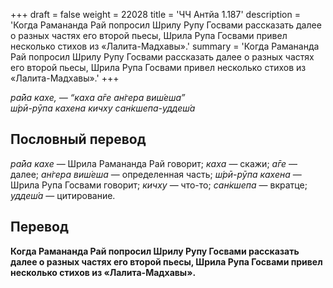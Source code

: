 +++
draft = false
weight = 22028
title = 'ЧЧ Антйа 1.187'
description = 'Когда Рамананда Рай попросил Шрилу Рупу Госвами рассказать далее о разных частях его второй пьесы, Шрила Рупа Госвами привел несколько стихов из «Лалита-Мадхавы».'
summary = 'Когда Рамананда Рай попросил Шрилу Рупу Госвами рассказать далее о разных частях его второй пьесы, Шрила Рупа Госвами привел несколько стихов из «Лалита-Мадхавы».'
+++

_ра̄йа кахе, — “каха а̄ге ан̇гера виш́еша”  
ш́рӣ-рӯпа кахена кичху сан̇кшепа-уддеш́а_

## Пословный перевод

_ра̄йа_ _кахе_ — Шрила Рамананда Рай говорит; _каха_ — скажи; _а̄ге_ — далее; _ан̇гера_ _виш́еша_ — определенная часть; _ш́рӣ_\-_рӯпа_ _кахена_ — Шрила Рупа Госвами говорит; _кичху_ — что-то; _сан̇кшепа_ — вкратце; _уддеш́а_ — цитирование.

## Перевод

**Когда Рамананда Рай попросил Шрилу Рупу Госвами рассказать далее о разных частях его второй пьесы, Шрила Рупа Госвами привел несколько стихов из «Лалита-Мадхавы».**
